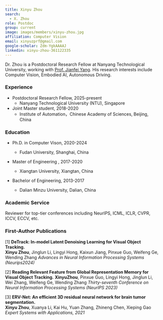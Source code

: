 ```yaml
---
title: Xinyu Zhou
search:
  - X. Zhou
role: Postdoc
group: current
image: images/members/xinyu-zhou.jpg
affiliation: Computer Vision
email: xinyuzprf@gmail.com
google-scholar: Zdm-YgkAAAAJ
linkedin: xinyu-zhou-361122335
---
```


Dr. Zhou is a Postdoctoral Research Fellow at Nanyang Technological University, working with [Prof. Jianfei Yang](https://marsyang.site/). His research interests include Computer Vision, Embodied AI, Autonomous Driving. 

### Experience
- Postdoctoral Research Fellow, 2025-present
  - Nanyang Technological University (NTU), Singapore
- Joint Master student, 2018-2020
  - Institute of Automation，Chinese Academy of Sciences, Beijing, China

### Education
- Ph.D. in Computer Vison, 2020-2024
  - Fudan University, Shanghai, China
  
- Master of Engineering , 2017-2020
  - Xiangtan University, Xiangtan, China
  
- Bachelor of Engineering, 2013-2017
  - Dalian Minzu University, Dalian, China
  
    

### Academic Service

 Reviewer for top-tier conferences including NeurIPS, ICML, ICLR, CVPR, ICCV, ECCV, etc.

### First-Author Publications

[1] **DeTrack: In-model Latent Denoising Learning for Visual Object Tracking.**   
**Xinyu Zhou**, Jinglun Li, Lingyi Hong, Kaixun Jiang, Pinxue Guo, Weifeng Ge, Wending Zhang
*Advances in Neural Information Processing Systems (Neurips2024)*

[2] **Reading Relevant Feature from Global Representation Memory for Visual Object Tracking.**
**XinyuZhou**, Pinxue Guo, Lingyi Hong, Jinglun Li, Wei Zhang, Weifeng Ge, Wending Zhang 
*Thirty-seventh Conference on Neural Information Processing Systems (NeurIPS 2023)*

[3] **ERV-Net: An efficient 3D residual neural network for brain tumor segmentation.**   
**Xinyu Zhou**, Xuanya Li, Kai Hu, Yuan Zhang, Zhineng Chen, Xieping Gao
*Expert Systems with Applications, 2021*

<!--_Disclosure_: Rob is a co-founder and the CTO of [Ocean Genomics inc.](https://oceangenomics.com/).-->

